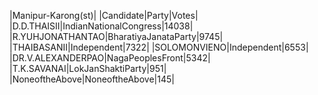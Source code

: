  
|Manipur-Karong(st)|
|Candidate|Party|Votes|
|D.D.THAISII|IndianNationalCongress|14038|
|R.YUHJONATHANTAO|BharatiyaJanataParty|9745|
|THAIBASANII|Independent|7322|
|SOLOMONVIENO|Independent|6553|
|DR.V.ALEXANDERPAO|NagaPeoplesFront|5342|
|T.K.SAVANAI|LokJanShaktiParty|951|
|NoneoftheAbove|NoneoftheAbove|145|
